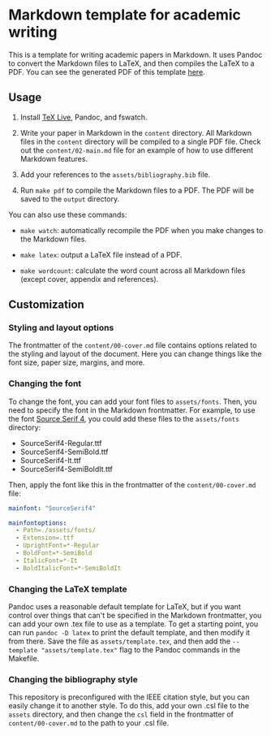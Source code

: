 # Markdown template for academic writing

This is a template for writing academic papers in Markdown. It uses Pandoc to convert the Markdown files to LaTeX, and then compiles the LaTeX to a PDF. You can see the generated PDF of this template [here](https://mikkelsvartveit.github.io/markdown-latex-template/article.pdf).

## Usage

1. Install [TeX Live](https://www.tug.org/texlive/), Pandoc, and fswatch.

2. Write your paper in Markdown in the `content` directory. All Markdown files in the `content` directory will be compiled to a single PDF file. Check out the `content/02-main.md` file for an example of how to use different Markdown features.

3. Add your references to the `assets/bibliography.bib` file.

4. Run `make pdf` to compile the Markdown files to a PDF. The PDF will be saved to the `output` directory.

You can also use these commands:

- `make watch`: automatically recompile the PDF when you make changes to the Markdown files.

- `make latex`: output a LaTeX file instead of a PDF.

- `make wordcount`: calculate the word count across all Markdown files (except cover, appendix and references).

## Customization

### Styling and layout options

The frontmatter of the `content/00-cover.md` file contains options related to the styling and layout of the document. Here you can change things like the font size, paper size, margins, and more.

### Changing the font

To change the font, you can add your font files to `assets/fonts`. Then, you need to specify the font in the Markdown frontmatter. For example, to use the font [Source Serif 4](https://github.com/adobe-fonts/source-serif), you could add these files to the `assets/fonts` directory:

- SourceSerif4-Regular.ttf
- SourceSerif4-SemiBold.ttf
- SourceSerif4-It.ttf
- SourceSerif4-SemiBoldIt.ttf

Then, apply the font like this in the frontmatter of the `content/00-cover.md` file:

```yaml
mainfont: "SourceSerif4"

mainfontoptions:
  - Path=./assets/fonts/
  - Extension=.ttf
  - UprightFont=*-Regular
  - BoldFont=*-SemiBold
  - ItalicFont=*-It
  - BoldItalicFont=*-SemiBoldIt
```

### Changing the LaTeX template

Pandoc uses a reasonable default template for LaTeX, but if you want control over things that can't be specified in the Markdown frontmatter, you can add your own .tex file to use as a template. To get a starting point, you can run `pandoc -D latex` to print the default template, and then modify it from there. Save the file as `assets/template.tex`, and then add the `--template "assets/template.tex"` flag to the Pandoc commands in the Makefile.

### Changing the bibliography style

This repository is preconfigured with the IEEE citation style, but you can easily change it to another style. To do this, add your own .csl file to the `assets` directory, and then change the `csl` field in the frontmatter of `content/00-cover.md` to the path to your .csl file.
